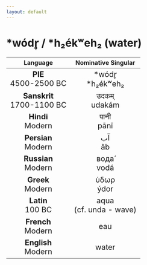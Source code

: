 ```yaml
---
layout: default
---
```

<!---
Text can be **bold**, _italic_, or ~~strikethrough~~.

[Link to another page](./another-page.html)

There should be whitespace between paragraphs.

There should be whitespace between paragraphs. We recommend including a README, or a file with information about your project.
-->

# \*wódr̥ / \*h₂ékʷeh₂ (water)

<style>
td {
  font-size: 20px
}
</style>

| Language | Nominative Singular |
|:-:|:-:|
| **PIE**<br>4500-2500 BC | \*wódr̥<br>\*h₂ékʷeh₂ |
| **Sanskrit**<br>1700-1100 BC  | उदकम्<br>udakám |
| **Hindi**<br>Modern | पानी<br>pānī |
| **Persian**<br>Modern | آب<br>âb |
| **Russian**<br>Modern | вода́<br>vodá |
| **Greek**<br>Modern | ύδωρ<br>ýdor |
| **Latin**<br>100 BC | aqua<br>(cf. unda - wave) |
| **French**<br>Modern | eau |
| **English**<br>Modern | water |
